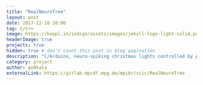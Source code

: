```yaml
---
title: "RealNeuroTree"
layout: post
date: 2017-12-18 18:00
tag: C/C++
image: https://koppl.in/indigo/assets/images/jekyll-logo-light-solid.png
headerImage: true
projects: true
hidden: true # don't count this post in blog pagination
description: "C/Arduino, neuro-spiking christmas lights controlled by proximity"
category: project
author: go9kata
externalLink: https://gitlab.mpcdf.mpg.de/mpibr/scic/RealNeuroTree
---
```


